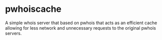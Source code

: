 # pwhoiscache
A simple whois server that based on pwhois that acts as an efficient cache allowing for less network and unnecessary requests to the original pwhois servers.
